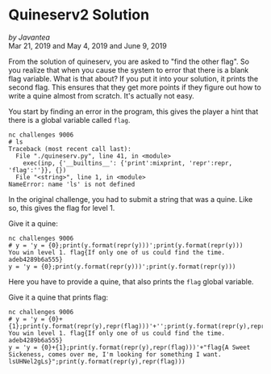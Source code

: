 # Quineserv2 Solution

*by Javantea*  
Mar 21, 2019 and May 4, 2019 and June 9, 2019

From the solution of quineserv, you are asked to "find the other flag". So you realize that when you cause the system to error that there is a blank flag variable. What is that about? If you put it into your solution, it prints the second flag. This ensures that they get more points if they figure out how to write a quine almost from scratch. It's actually not easy.

You start by finding an error in the program, this gives the player a hint that there is a global variable called `flag`.

```
nc challenges 9006
# ls
Traceback (most recent call last):
  File "./quineserv.py", line 41, in <module>
    exec(inp, {'__builtins__': {'print':mixprint, 'repr':repr, 'flag':''}}, {})
  File "<string>", line 1, in <module>
NameError: name 'ls' is not defined
```

In the original challenge, you had to submit a string that was a quine. Like so, this gives the flag for level 1.

Give it a quine:
```
nc challenges 9006
# y = 'y = {0};print(y.format(repr(y)))';print(y.format(repr(y)))
You win level 1. flag{If only one of us could find the time. adeb4289b6a555}
y = 'y = {0};print(y.format(repr(y)))';print(y.format(repr(y)))
```


Here you have to provide a quine, that also prints the `flag` global variable. 

Give it a quine that prints flag:
```
nc challenges 9006
# y = 'y = {0}+{1};print(y.format(repr(y),repr(flag)))'+'';print(y.format(repr(y),repr(flag)))
You win level 1. flag{If only one of us could find the time. adeb4289b6a555}
y = 'y = {0}+{1};print(y.format(repr(y),repr(flag)))'+"flag{A Sweet Sickeness, comes over me, I'm looking for something I want. lsUHNel2gLs}";print(y.format(repr(y),repr(flag)))
```
